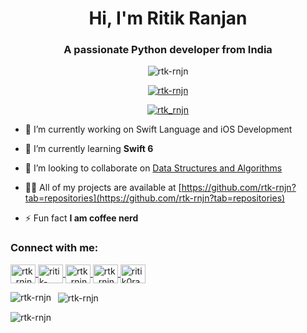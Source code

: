 <h1 align="center">Hi, I'm Ritik Ranjan</h1>
<h3 align="center">A passionate Python developer from India</h3>
<center>
    <p align="center">
        <img src="https://komarev.com/ghpvc/?username=rtk-rnjn&label=Profile%20views&color=0e75b6&style=flat-square" alt="rtk-rnjn" />
    </p>
</center>
<center>
    <p align="center">
        <a href="https://github.com/ryo-ma/github-profile-trophy">
            <img src="https://github-profile-trophy.vercel.app/?username=rtk-rnjn&row=1&margin-h=15&margin-w=15" alt="rtk-rnjn" />
        </a>
    </p>
</center>
<p align="center">
    <a href="https://twitter.com/rtk_rnjn" target="blank">
        <img src="https://img.shields.io/twitter/follow/rtk_rnjn?logo=twitter&style=for-the-badge" alt="rtk_rnjn" />
    </a>
</p>

- 🔭 I’m currently working on Swift Language and iOS Development

- 🌱 I’m currently learning **Swift 6**

- 👯 I’m looking to collaborate on [Data Structures and Algorithms](https://github.com/rtk-rnjn/algorithms)

<!-- - 🤝 I’m looking for help with [Web scrapping using Selenium](https://github.com/rtk-rnjn/GU-ICloudEMS-API) -->

- 👨‍💻 All of my projects are available at [https://github.com/rtk-rnjn?tab=repositories](https://github.com/rtk-rnjn?tab=repositories)

- ⚡ Fun fact **I am coffee nerd**

<h3 align="left">Connect with me:</h3>
<p align="left">
    <a href="https://twitter.com/rtk_rnjn" target="blank">
        <img align="center" src="https://raw.githubusercontent.com/rahuldkjain/github-profile-readme-generator/master/src/images/icons/Social/twitter.svg" alt="rtk_rnjn" height="30" width="40" />
    </a>
    <a href="https://linkedin.com/in/ritik-ranjan-417b9b1a0" target="blank">
        <img align="center" src="https://raw.githubusercontent.com/rahuldkjain/github-profile-readme-generator/master/src/images/icons/Social/linked-in-alt.svg" alt="ritik-ranjan-417b9b1a0" height="30" width="40" />
    </a>
    <a href="https://instagram.com/rtk_rnjn" target="blank">
        <img align="center" src="https://raw.githubusercontent.com/rahuldkjain/github-profile-readme-generator/master/src/images/icons/Social/instagram.svg" alt="rtk_rnjn" height="30" width="40" />
    </a>
    <a href="https://www.hackerrank.com/rtk_rnjn" target="blank">
        <img align="center" src="https://raw.githubusercontent.com/rahuldkjain/github-profile-readme-generator/master/src/images/icons/Social/hackerrank.svg" alt="rtk_rnjn" height="30" width="40" />
    </a>
    <a href="https://www.leetcode.com/ritik0ranjan" target="blank">
        <img align="center" src="https://raw.githubusercontent.com/rahuldkjain/github-profile-readme-generator/master/src/images/icons/Social/leet-code.svg" alt="ritik0ranjan" height="30" width="40" />
    </a>
</p>

<p>
    <img align="left" src="https://github-readme-stats.vercel.app/api/top-langs?username=rtk-rnjn&show_icons=true&theme=dark&locale=en&layout=compact" alt="rtk-rnjn" />
</p>
<p>&nbsp; <img align="center" src="https://github-readme-stats.vercel.app/api?username=rtk-rnjn&show_icons=true&theme=dark&locale=en" alt="rtk-rnjn" />
</p>
<p>
    <img align="center" src="https://github-readme-streak-stats.herokuapp.com/?user=rtk-rnjn&theme=dark" alt="rtk-rnjn" />
</p>
